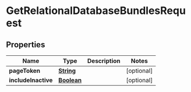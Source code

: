 

# GetRelationalDatabaseBundlesRequest


## Properties

| Name | Type | Description | Notes |
|------------ | ------------- | ------------- | -------------|
|**pageToken** | [**String**](String.md) |  |  [optional] |
|**includeInactive** | [**Boolean**](Boolean.md) |  |  [optional] |



